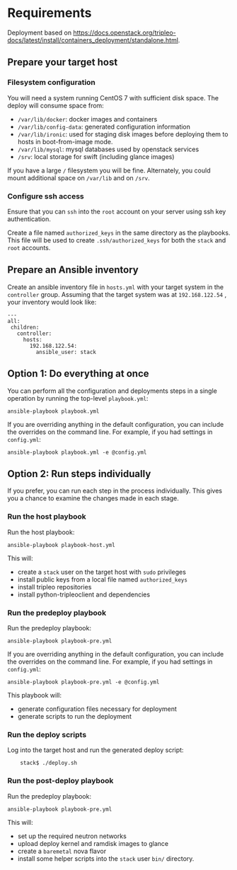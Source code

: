 # Requirements

Deployment based on <https://docs.openstack.org/tripleo-docs/latest/install/containers_deployment/standalone.html>.

## Prepare your target host

### Filesystem configuration

You will need a system running CentOS 7 with sufficient disk space. The deploy will consume space from:

- `/var/lib/docker`: docker images and containers
- `/var/lib/config-data`: generated configuration information
- `/var/lib/ironic`: used for staging disk images before deploying them to hosts in boot-from-image mode.
- `/var/lib/mysql`: mysql databases used by openstack services
- `/srv`: local storage for swift (including glance images)

If you have a large `/` filesystem you will be fine. Alternately, you could mount additional space on `/var/lib` and on `/srv`.

### Configure ssh access

Ensure that you can `ssh` into the `root` account on your server using ssh key authentication.

Create a file named `authorized_keys` in the same directory as the playbooks. This file will be used to create `.ssh/authorized_keys` for both the `stack` and `root` accounts.

## Prepare an Ansible inventory

Create an ansible inventory file in `hosts.yml` with your target system in the `controller` group.  Assuming that the target system was at `192.168.122.54` , your inventory would look like:

    ---
    all:
     children:
       controller:
         hosts:
           192.168.122.54:
             ansible_user: stack

## Option 1: Do everything at once

You can perform all the configuration and deployments steps in a single operation by running the top-level `playbook.yml`:

    ansible-playbook playbook.yml

If you are overriding anything in the default configuration, you can include the overrides on the command line. For example, if you had settings in `config.yml`:

    ansible-playbook playbook.yml -e @config.yml

## Option 2: Run steps individually

If you prefer, you can run each step in the process individually. This gives you a chance to examine the changes made in each stage.

### Run the host playbook

Run the host playbook:

    ansible-playbook playbook-host.yml

This will:

- create a `stack` user on the target host with `sudo` privileges
- install public keys from a local file named `authorized_keys`
- install tripleo repositories
- install python-tripleoclient and dependencies

### Run the predeploy playbook

Run the predeploy playbook:

    ansible-playbook playbook-pre.yml

If you are overriding anything in the default configuration, you can include the overrides on the command line. For example, if you had settings in `config.yml`:

    ansible-playbook playbook-pre.yml -e @config.yml

This playbook will:

- generate configuration files necessary for deployment
- generate scripts to run the deployment

### Run the deploy scripts

Log into the target host and run the generated deploy script:

        stack$ ./deploy.sh

### Run the post-deploy playbook

Run the predeploy playbook:

    ansible-playbook playbook-pre.yml

This will:

- set up the required neutron networks
- upload deploy kernel and ramdisk images to glance
- create a `baremetal` nova flavor
- install some helper scripts into the `stack` user `bin/` directory.
